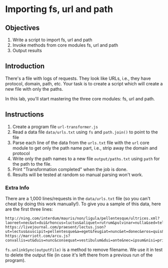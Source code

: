# Importing fs, url and path

## Objectives

1. Write a script to import fs, url and path
1. Invoke methods from core modules fs, url and path
1. Output results

## Introduction

There's a file with logs of requests. They look like URLs, i.e., they have protocol, domain, path, etc. Your task is to create a script which will create a new file with only the paths.

In this lab, you'll start mastering the three core modules: fs, url and path.

## Instructions

1. Create a program file `url-transformer.js`
2. Read a data file `data/urls.txt` using `fs` and `path.join()` to point to the file
3. Parse each line of the data from the `urls.txt` file with the `url` core module to get only the path name part, i.e., strip away the domain and protocol
4. Write only the path names to a new file `output/paths.txt` using `path` for the path to the file.
5. Print "Transformation completed" when the job is done.
6. Results will be tested at random so manual parsing won't work.


### Extra Info


There are a 1,000 lines/requests in the `data/urls.txt` file (so you can't cheat by doing this work manually!). To give you a sample of this data, here are the first three lines:

```
http://ning.com/interdum/mauris/non/ligula/pellentesque/ultrices.xml?laoreet=nec&ut=dui&rhoncus=luctus&aliquet=rutrum&pulvinar=nulla&sed=tellus&nisl=in&nunc=sagittis&rhoncus=dui&dui=vel&vel=nisl&sem=duis&sed=ac&sagittis=nibh&nam=fusce&congue=lacus&risus=purus&semper=aliquet&porta=at&volutpat=feugiat&quam=non&pede=pretium&lobortis=quis&ligula=lectus&sit=suspendisse&amet=potenti&eleifend=in&pede=eleifend&libero=quam&quis=a&orci=odio&nullam=in&molestie=hac&nibh=habitasse&in=platea&lectus=dictumst&pellentesque=maecenas&at=ut&nulla=massa&suspendisse=quis&potenti=augue&cras=luctus&in=tincidunt&purus=nulla&eu=mollis&magna=molestie&vulputate=lorem&luctus=quisque&cum=ut&sociis=erat&natoque=curabitur&penatibus=gravida&et=nisi&magnis=at&dis=nibh&parturient=in&montes=hac&nascetur=habitasse&ridiculus=platea
https://livejournal.com/praesent/lectus.json?ut=lectus&suscipit=pellentesque&a=eget&feugiat=nunc&et=donec&eros=quis&vestibulum=orci&ac=eget&est=orci&lacinia=vehicula&nisi=condimentum&venenatis=curabitur&tristique=in&fusce=libero&congue=ut&diam=massa&id=volutpat&ornare=convallis&imperdiet=morbi&sapien=odio&urna=odio&pretium=elementum&nisl=eu&ut=interdum&volutpat=eu&sapien=tincidunt&arcu=in&sed=leo&augue=maecenas&aliquam=pulvinar&erat=lobortis&volutpat=est&in=phasellus&congue=sit&etiam=amet&justo=erat&etiam=nulla&pretium=tempus&iaculis=vivamus&justo=in&in=felis&hac=eu&habitasse=sapien
https://marriott.com/arcu.js?convallis=ut&duis=nunc&consequat=vestibulum&dui=ante&nec=ipsum&nisi=primis&volutpat=in&eleifend=faucibus&donec=orci&ut=luctus&dolor=et&morbi=ultrices&vel=posuere&lectus=cubilia&in=curae&quam=mauris&fringilla=viverra&rhoncus=diam&mauris=vitae&enim=quam&leo=suspendisse&rhoncus=potenti&sed=nullam&vestibulum=porttitor&sit=lacus&amet=at&cursus=turpis&id=donec&turpis=posuere&integer=metus&aliquet=vitae&massa=ipsum&id=aliquam&lobortis=non&convallis=mauris&tortor=morbi&risus=non&dapibus=lectus&augue=aliquam&vel=sit&accumsan=amet&tellus=diam&nisi=in&eu=magna&orci=bibendum&mauris=imperdiet&lacinia=nullam&sapien=orci&quis=pede&libero=venenatis&nullam=non&sit=sodales&amet=sed&turpis=tincidunt&elementum=eu&ligula=felis&vehicula=fusce&consequat=posuere&morbi=felis&a=sed&ipsum=lacus&integer=morbi&a=sem&nibh=mauris&in=laoreet&quis=ut&justo=rhoncus&maecenas=aliquet&rhoncus=pulvinar&aliquam=sed&lacus=nisl&morbi=nunc&quis=rhoncus&tortor=dui&id=vel&nulla=sem&ultrices=sed&aliquet=sagittis&maecenas=nam&leo=congue
```

`fs.unlinkSync(outputFile)` is a method to remove filename. We use it in test to delete the output file (in case it's left there from a previous run of the program).
